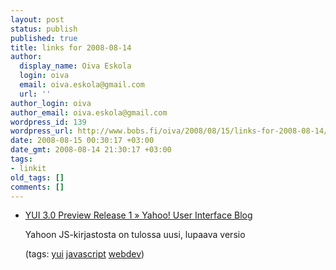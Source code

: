 ```yaml
---
layout: post
status: publish
published: true
title: links for 2008-08-14
author:
  display_name: Oiva Eskola
  login: oiva
  email: oiva.eskola@gmail.com
  url: ''
author_login: oiva
author_email: oiva.eskola@gmail.com
wordpress_id: 139
wordpress_url: http://www.bobs.fi/oiva/2008/08/15/links-for-2008-08-14/
date: 2008-08-15 00:30:17 +03:00
date_gmt: 2008-08-14 21:30:17 +03:00
tags:
- linkit
old_tags: []
comments: []
---
```

<ul class="delicious">
<li>
<div class="delicious-link"><a href="http://yuiblog.com/blog/2008/08/13/yui3pr1/">YUI 3.0 Preview Release 1 &raquo; Yahoo! User Interface Blog</a></div></p>
<div class="delicious-extended">Yahoon JS-kirjastosta on tulossa uusi, lupaava versio</div></p>
<div class="delicious-tags">(tags: <a href="http://delicious.com/oiva/yui">yui</a> <a href="http://delicious.com/oiva/javascript">javascript</a> <a href="http://delicious.com/oiva/webdev">webdev</a>)</div><br />
            </li></ul>
